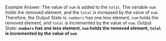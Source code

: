 Example Answer:
The value of `num` is added to the `total`. The variable `num` holds the removed element, and the `total` is increased by the value of `num`. Therefore, the Output State is: `numbers` has one less element, `num` holds the removed element, and `total` is incremented by the value of `num`.
Output State: **`numbers` has one less element, `num` holds the removed element, `total` is incremented by the value of `num`**
